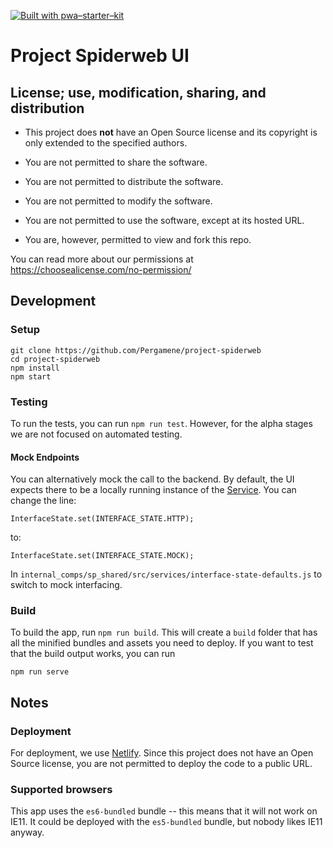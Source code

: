 [![Built with pwa–starter–kit](https://img.shields.io/badge/built_with-pwa–starter–kit_-blue.svg)](https://github.com/Polymer/pwa-starter-kit "Built with pwa–starter–kit")

# Project Spiderweb UI

## License; use, modification, sharing, and distribution

* This project does **not** have an Open Source license and its copyright is only extended to the specified authors.
* You are not permitted to share the software.
* You are not permitted to distribute the software.
* You are not permitted to modify the software.
* You are not permitted to use the software, except at its hosted URL.

* You are, however, permitted to view and fork this repo.

You can read more about our permissions at https://choosealicense.com/no-permission/

## Development

### Setup

```
git clone https://github.com/Pergamene/project-spiderweb
cd project-spiderweb
npm install
npm start
```

### Testing

To run the tests, you can run `npm run test`.  However, for the alpha stages we are not focused on automated testing.

#### Mock Endpoints

You can alternatively mock the call to the backend.  By default, the UI expects there to be a locally
running instance of the [Service](https://github.com/Pergamene/project-spiderweb-service).  You can change
the line:

```
InterfaceState.set(INTERFACE_STATE.HTTP);
```

to:

```
InterfaceState.set(INTERFACE_STATE.MOCK);
```

In `internal_comps/sp_shared/src/services/interface-state-defaults.js` to switch to mock interfacing.

### Build

To build the app, run `npm run build`. This will create a `build` folder that has all the minified 
bundles and assets you need to deploy. If you want to test that the build output works, you can run

```
npm run serve
```

## Notes

### Deployment

For deployment, we use [Netlify](https://www.netlify.com/). Since this project does not have an Open Source license, you are not permitted to deploy the code to a public URL.

### Supported browsers
This app uses the `es6-bundled` bundle -- this means that it will not work on IE11. It could be deployed with the `es5-bundled` bundle, but nobody likes IE11 anyway.